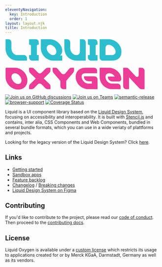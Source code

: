 ```yaml
---
eleventyNavigation:
  key: Introduction
  order: 1
layout: layout.njk
title: Introduction
---
```


<svg class="docs-main__header-image" fill="none" viewBox="0 0 350 115">
  <title>Liquid Oxygen</title>
  <path d="M27.749 48.557H47.99c.856 0 1.33-.38 1.33-1.14V43.52c0-4.656-2.755-7.507-7.507-7.507H27.844c-8.363 0-13.684-7.318-13.684-15.3V7.599C14.16 2.942 11.404.09 6.652.09H1.996c-.76 0-1.14.475-1.14 1.33v19.577c0 15.585 11.308 27.559 26.893 27.559ZM61.686 48.557h13.02c.855 0 1.33-.38 1.33-1.14V37.152c0-.76-.475-1.14-1.33-1.14H71.76V15.58c0-1.995.95-2.946 2.945-2.946.856 0 1.33-.38 1.33-1.14V7.599c0-2.376-.664-4.182-1.995-5.512C72.71.757 70.904.09 68.53.09h-13.02c-.855 0-1.33.38-1.33 1.14v10.264c0 .76.475 1.14 1.33 1.14 1.996 0 2.946.95 2.946 2.946v20.432H55.51c-.856 0-1.331.38-1.331 1.14v3.896c0 2.376.665 4.182 1.996 5.512 1.33 1.33 3.136 1.996 5.511 1.996ZM108.603 48.557h19.291c.855 0 1.33-.38 1.33-1.14v-9.314c0-.76-.475-1.14-1.33-1.14h-3.611a14.406 14.406 0 0 0 3.801-4.942c.76-1.805 1.14-3.896 1.14-6.272 0-3.23-.855-6.367-2.471-9.503-1.615-3.136-3.801-5.891-6.367-8.267a32.502 32.502 0 0 0-8.932-5.702C108.128.852 104.706.091 101.38.091H81.9c-.761 0-1.141.475-1.141 1.33v19.292c0 3.706.76 7.317 2.376 10.643 1.52 3.326 3.61 6.272 6.177 8.838 2.565 2.566 5.606 4.656 8.932 6.082 3.326 1.52 6.748 2.28 10.359 2.28Zm-.19-12.45c-1.711 0-3.421-.474-5.037-1.425-1.711-.95-3.231-2.185-4.656-3.61-1.426-1.426-2.471-3.137-3.326-4.942-.856-1.806-1.33-3.707-1.33-5.512 0-2.376.664-4.276 2.09-5.702 1.425-1.425 3.23-2.186 5.416-2.186 1.616 0 3.327.476 5.037 1.426 1.711.95 3.231 2.185 4.657 3.61 1.33 1.426 2.47 3.137 3.326 4.943.855 1.9 1.33 3.706 1.33 5.511 0 2.28-.665 4.181-2.091 5.607-1.425 1.52-3.231 2.28-5.416 2.28ZM162.306 48.557h19.006c.761 0 1.141-.38 1.141-1.236V7.694c0-4.657-2.756-7.508-7.508-7.508h-4.656c-.76 0-1.14.475-1.14 1.33v26.42c0 4.75-2.851 8.172-7.793 8.172-8.173 0-14.064-7.603-14.064-16.25V7.694c0-4.657-2.756-7.508-7.508-7.508h-4.656c-.76 0-1.141.475-1.141 1.33v18.532c0 16.345 11.119 28.604 28.319 28.604v-.095ZM194.723 48.557h13.019c.856 0 1.331-.38 1.331-1.14V37.152c0-.76-.475-1.14-1.331-1.14h-2.945V15.58c0-1.995.95-2.946 2.945-2.946.856 0 1.331-.38 1.331-1.14V7.599c0-2.376-.665-4.182-1.996-5.512-1.33-1.33-3.136-1.996-5.512-1.996h-13.019c-.855 0-1.33.38-1.33 1.14v10.264c0 .76.475 1.14 1.33 1.14 1.996 0 2.946.95 2.946 2.946v20.432h-2.946c-.855 0-1.33.38-1.33 1.14v3.896c0 2.376.665 4.182 1.996 5.512 1.33 1.33 3.136 1.996 5.511 1.996ZM221.303 48.557h20.527c6.747 0 11.973-1.616 15.775-5.132 3.706-3.421 5.606-8.458 5.606-15.205 0-3.896-.76-7.507-2.375-10.928-1.616-3.421-3.802-6.367-6.462-8.933-2.756-2.566-5.797-4.562-9.313-5.987C241.545.947 237.933.186 234.227.186h-19.291c-.76 0-1.14.475-1.14 1.33v39.628c0 2.376.665 4.182 1.995 5.512 1.331 1.33 3.136 1.996 5.512 1.996v-.095Zm5.797-12.45V20.714c0-2.376.665-4.277 1.901-5.797 1.235-1.425 2.946-2.186 5.131-2.186 1.901 0 3.801.476 5.702 1.33a20.866 20.866 0 0 1 5.037 3.707c1.425 1.52 2.66 3.23 3.611 5.131.95 1.901 1.425 3.802 1.425 5.797 0 2.376-.76 4.182-2.281 5.417-1.615 1.33-3.516 1.996-5.701 1.996H227.1Z" fill="#2DBECD"/>
  <path d="M29.364 114.167c12.83 0 21.002-8.743 21.002-21.002 0-15.015-13.4-28.414-28.414-28.414H2.09c-.76 0-1.14.475-1.14 1.33v19.672c0 14.919 13.494 28.414 28.413 28.414Zm-.095-12.544c-7.032 0-15.015-8.933-15.015-16.156 0-4.751 3.136-8.172 7.793-8.172 7.222 0 15.015 8.743 15.015 16.155 0 4.847-2.946 8.173-7.793 8.173ZM55.224 113.216h4.467c2.375 0 4.18-.665 5.606-2.09l8.458-8.648c1.33-1.331 2.85-1.996 4.466-1.996s3.041.665 4.372 1.996l8.457 8.648c1.426 1.425 3.231 2.09 5.607 2.09h4.752c.76 0 1.14-.38 1.14-1.235v-4.562c0-2.375-.665-4.181-2.091-5.606l-13.209-12.83 13.209-12.923c1.426-1.426 2.091-3.231 2.091-5.607v-4.277c0-.855-.38-1.33-1.14-1.33h-4.467c-2.375 0-4.181.665-5.606 2.09l-8.458 8.648c-1.33 1.33-2.851 1.996-4.467 1.996-1.615 0-3.04-.665-4.371-1.996l-8.458-8.647c-1.425-1.426-3.23-2.091-5.606-2.091h-4.752c-.76 0-1.14.475-1.14 1.33v4.562c0 2.376.665 4.181 2.09 5.607l13.21 12.924-13.21 12.829c-1.425 1.425-2.09 3.231-2.09 5.607v4.276c0 .855.38 1.235 1.14 1.235ZM132.495 113.216h4.657c.76 0 1.14-.38 1.14-1.235v-17.77l15.395-17.866c1.425-1.71 2.186-3.326 2.186-5.417v-4.752c0-.855-.381-1.33-1.141-1.33h-4.466c-2.186 0-3.991.76-5.417 2.376l-8.553 10.168c-1.235 1.425-3.041 1.996-4.466 1.996-1.52 0-3.326-.856-4.371-1.996l-8.838-10.453c-1.236-1.426-3.041-2.091-5.607-2.091h-4.466c-.761 0-1.141.475-1.141 1.33v4.752c0 2.186 1.046 4.371 2.091 5.607l15.49 18.055v11.214c0 4.656 2.756 7.507 7.507 7.507v-.095ZM188.195 113.216h19.576c.855 0 1.33-.38 1.33-1.14V91.74c0-2.376-.665-4.182-1.995-5.512-1.331-1.33-3.136-1.996-5.512-1.996h-21.952c-.855 0-1.331.38-1.331 1.14 0 4.182 2.661 7.793 6.653 9.314 1.235.475 2.47.76 3.896.76h7.412v5.226h-7.982a12.45 12.45 0 0 1-5.797-1.425c-1.806-.855-3.421-2.09-4.847-3.611a18.633 18.633 0 0 1-3.421-5.132 13.838 13.838 0 0 1-1.235-5.797c0-2.375.76-4.276 2.28-5.511 1.521-1.236 3.422-1.901 5.702-1.901h25.848c.856 0 1.331-.38 1.331-1.14v-3.897c0-2.375-.665-4.181-1.996-5.511-1.33-1.33-3.136-1.996-5.512-1.996h-19.576c-3.136 0-5.987.475-8.552 1.425-2.566 1.046-4.847 2.376-6.748 4.182-1.9 1.805-3.421 3.896-4.466 6.367-1.045 2.566-1.615 5.321-1.615 8.457 0 3.897.76 7.508 2.28 10.929 1.521 3.421 3.611 6.367 6.272 8.933 2.566 2.566 5.607 4.561 9.123 5.987 3.421 1.425 7.032 2.185 10.834 2.185ZM241.423 113.216h18.626c.855 0 1.33-.38 1.33-1.14v-3.896c0-4.657-2.756-7.508-7.507-7.508h-12.354c-7.792 0-14.349-7.412-14.349-15.394 0-4.942 2.945-7.983 8.837-7.983 4.467 0 9.123 2.47 12.069 7.412h-14.254c-.856 0-1.331.38-1.331 1.14 0 5.797 5.227 10.074 10.359 10.074h13.589c4.561 0 6.367-2.566 6.367-6.367 0-12.64-13.78-24.803-27.654-24.803h-20.146c-.761 0-1.141.475-1.141 1.33v19.197c0 15.394 12.639 27.938 27.559 27.938ZM274.6 113.216h4.657c.76 0 1.14-.38 1.14-1.235V86.228l23.187 24.898c1.331 1.425 3.041 2.185 5.227 2.185h5.607c.76 0 1.14-.475 1.14-1.33V72.353c0-2.375-.665-4.18-1.995-5.511-1.331-1.33-3.136-1.996-5.512-1.996h-4.657c-.76 0-1.14.475-1.14 1.33v14.92c0 1.236-.285 2.28-.855 3.041-.665.855-1.521 1.236-2.756 1.236-1.426 0-2.756-.666-3.991-1.996l-15.205-16.345c-1.331-1.426-3.041-2.186-5.227-2.186h-5.987c-.76 0-1.14.475-1.14 1.33v39.628c0 2.376.665 4.181 1.996 5.512 1.33 1.33 3.135 1.995 5.511 1.995v-.095Z" fill="#EB3C96"/>
</svg>

[![Join us on GitHub discussions](https://img.shields.io/badge/Join%20us-on%20GitHub%20discussions-blue?style=flat&color=0F69AF)](https://github.com/emdgroup-liquid/liquid/discussions)
[![Join us on Teams](https://img.shields.io/badge/Join%20us-on%20Teams-blue?style=flat&color=503291)](https://teams.microsoft.com/l/channel/19%3aeae3b35b0cbf42659e45c2b5592e0c0e%40thread.tacv2/General?groupId=88f23881-53e2-4a99-ad5c-8188c1087bbf&tenantId=db76fb59-a377-4120-bc54-59dead7d39c9)
[![semantic-release](https://img.shields.io/badge/%20%20%F0%9F%93%A6%F0%9F%9A%80-semantic--release-e10079.svg?style=flat&color=B93679)](https://github.com/semantic-release/semantic-release)
[![browser-support](https://img.shields.io/static/v1?label=Browser-support&message=modern%20evergreen&color=01884C)](https://caniuse.com/?search=css-variables)
[![Coverage Status](https://coveralls.io/repos/github/emdgroup-liquid/liquid/badge.svg?branch=develop)](https://coveralls.io/github/emdgroup-liquid/liquid?branch=develop)

Liquid is a UI component library based on the [Liquid Design System](https://www.figma.com/file/8GYcAOePm8Tt9qqJ7Gnv99/Liquid-Oxygen-(Share)?node-id=3%3A14310), focusing on accessibility and interoperability. It is built with [Stencil.js](https://stenciljs.com) and contains, inter alia, CSS Components and Web Components, bundled in several bundle formats, which you can use in a wide veriaty of plattforms and projects.

<ld-notice>
  Looking for the legacy version of the Liquid Design System? Click <a href="https://liquid-legacy-docs.merck.design/">here</a>.
</ld-notice>

## Links

- [Getting started](https://liquid.emd.design/liquid/introduction/getting-started/)
- [Sandbox apps](https://liquid.emd.design/liquid/guides/sandbox-applications/)
- [Feature backlog](https://github.com/emdgroup-liquid/liquid/issues?q=is%3Aissue+sort%3Areactions-%2B1-desc+label%3Afeature+-label%3Adone+)
- [Changelog](https://github.com/emdgroup-liquid/liquid/releases) / [Breaking changes](https://github.com/emdgroup-liquid/liquid/releases?q=".0.0")
- [Liquid Design System on Figma](https://www.figma.com/file/8GYcAOePm8Tt9qqJ7Gnv99/Liquid-Oxygen-(Share)?node-id=3%3A14310)

## Contributing

If you'd like to contribute to the project, please read our [code of conduct](CODE_OF_CONDUCT.md). Then proceed to the [contributing docs](https://github.com/emdgroup-liquid/liquid/blob/develop/CONTRIBUTING.md).

## License

Liquid Oxygen is available under a [custom license](https://liquid.emd.design/liquid/legal/license/) which restricts its usage to applications created for or by Merck KGaA, Darmstadt, Germany as well as its vendors.


<docs-page-nav prev-title="Why Liquid" prev-href="introduction/why-liquid/" next-title="Get Started" next-href="introduction/getting-started/">
  <docs-view-on-figma></docs-view-on-figma>
</docs-page-nav>
